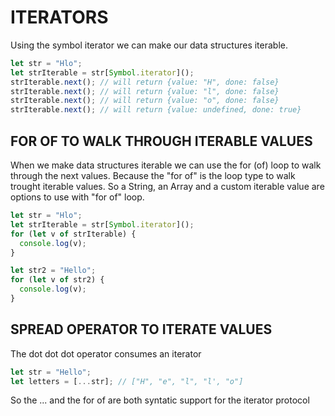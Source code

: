 # ITERATORS

Using the symbol iterator we can make our data structures iterable.

```js
let str = "Hlo";
let strIterable = str[Symbol.iterator]();
strIterable.next(); // will return {value: "H", done: false}
strIterable.next(); // will return {value: "l", done: false}
strIterable.next(); // will return {value: "o", done: false}
strIterable.next(); // will return {value: undefined, done: true}
```

## FOR OF TO WALK THROUGH ITERABLE VALUES

When we make data structures iterable we can use the for (of) loop to walk through the next values. Because the "for of" is the loop type to walk trought iterable values. So a String, an Array and a custom iterable value are options to use with "for of" loop.

```js
let str = "Hlo";
let strIterable = str[Symbol.iterator]();
for (let v of strIterable) {
  console.log(v);
}

let str2 = "Hello";
for (let v of str2) {
  console.log(v);
}
```

## SPREAD OPERATOR TO ITERATE VALUES

The dot dot dot operator consumes an iterator

```js
let str = "Hello";
let letters = [...str]; // ["H", "e", "l", "l', "o"]
```

So the ... and the for of are both syntatic support for the iterator protocol
